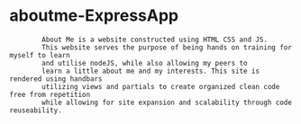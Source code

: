 # aboutme-ExpressApp
            About Me is a website constructed using HTML CSS and JS.
            This website serves the purpose of being hands on training for myself to learn
            and utilise nodeJS, while also allowing my peers to 
            learn a little about me and my interests. This site is rendered using handbars
            utilizing views and partials to create organized clean code free from repetition
            while allowing for site expansion and scalability through code reuseability.
